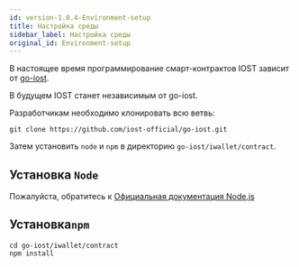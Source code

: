 ```yaml
---
id: version-1.0.4-Environment-setup
title: Настройка среды
sidebar_label: Настройка среды
original_id: Environment-setup
---
```


В настоящее время программирование смарт-контрактов IOST зависит от [go-iost](https://github.com/iost-official/go-iost).

В будущем IOST станет независимым от go-iost.

Разработчикам необходимо клонировать всю ветвь:

```git
git clone https://github.com/iost-official/go-iost.git
```

Затем установить `node` и `npm` в директорию `go-iost/iwallet/contract`.

## Установка ```Node```

Пожалуйста, обратитесь к [Официальная документация Node.js](https://nodejs.org/en/download/package-manager/#macos)

## Установка```npm```

```git
cd go-iost/iwallet/contract
npm install
```
